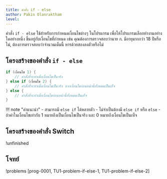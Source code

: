 ```yaml
---
title: คำสั่ง if - else
author: Pakin Olanraktham
level:
---
```


คำสั่ง `if - else` ใช้สำหรับการกำหนดเงื่อนไขต่างๆ ในโปรแกรม เพื่อให้โปรแกรมเลือกทำงานอย่างใดอย่างหนึ่ง ขึ้นอยู่กับเงื่อนไขที่กำหนด เช่น คุณต้องการตรวจสอบว่านาย ก. มีอายุมากกว่า 18 ปีหรือไม่, ต้องการตรวจสอบว่าจำนวนเต็มนี้ หารด้วยสองลงตัวหรือไม่

## โครงสร้างของคำสั่ง `if - else`

```cpp
if (เงื่อนไข 1) {
    // คำสั่งที่จะทำเมื่อเงื่อนไขเป็นจริง
} else if (เงื่อนไข 2) {
    // คำสั่งที่จะทำเมื่อเงื่อนไขเป็นจริง หากเงื่อนไขก่อนหน้านี้ทั้งหมดเป็นเท็จ
} else {
    // คำสั่งที่จะทำเมื่อเงื่อนไขก่อนหน้านี้ทั้งหมดเป็นเท็จ
}
```

!!! note "คำแนะนำ"
    - สามารถมี `else if` ได้หลายตัว
    - ไม่จำเป็นต้องมี `else if` หรือ `else`
    - ถ้าค่าในเงื่อนไขเท่ากับ 1 หมายถึงเป็นเงื่อนไขเป็นจริง และ 0 หมายถึงเงื่อนไขเป็นเท็จ

## โครงสร้างของคำสั่ง Switch

!unfinished

## โจทย์

!problems [prog-0001, TU1-problem-if-else-1, TU1-problem-if-else-2]
